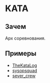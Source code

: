# KATA

## Зачем

Арх соревнования.

## Примеры

- [TheKataLog](https://github.com/TheKataLog)
- [sysopsquad](https://github.com/team7katas/sysopsquad)
- [sever_crew](https://github.com/vadagama/sever_crew)
